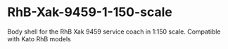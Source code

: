# RhB-Xak-9459-1-150-scale
Body shell for the RhB Xak 9459 service coach in 1:150 scale.  Compatible with Kato RhB models
